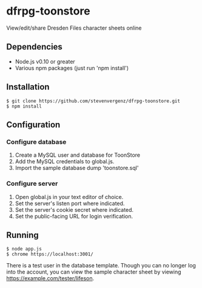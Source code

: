 # dfrpg-toonstore

View/edit/share Dresden Files character sheets online

## Dependencies

* Node.js v0.10 or greater
* Various npm packages (just run 'npm install')


## Installation

	$ git clone https://github.com/stevenvergenz/dfrpg-toonstore.git
	$ npm install


## Configuration

### Configure database

1. Create a MySQL user and database for ToonStore
2. Add the MySQL credentials to global.js.
3. Import the sample database dump 'toonstore.sql'

### Configure server

1. Open global.js in your text editor of choice.
2. Set the server's listen port where indicated.
3. Set the server's cookie secret where indicated.
4. Set the public-facing URL for login verification.


## Running

    $ node app.js
	$ chrome https://localhost:3001/
	
There is a test user in the database template. Though you can no longer log into the account, you can view the sample character sheet
by viewing https://example.com/tester/lifeson.

